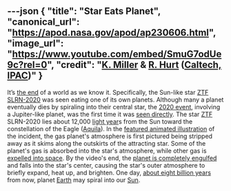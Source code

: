 ---json
{
  "title": "Star Eats Planet",
  "canonical_url": "https://apod.nasa.gov/apod/ap230606.html",
  "image_url": "https://www.youtube.com/embed/SmuG7odUe9c?rel=0",
  "credit": "[K. Miller](https://www.ipac.caltech.edu/staff/keith-miller) & [R. Hurt](https://www.ipac.caltech.edu/science/staff/robert-hurt) ([Caltech, IPAC](https://www.ipac.caltech.edu/))"
}
---

It’s [the end](https://youtu.be/8OyBtMPqpNY?t=48) of a world as we know it. Specifically, the Sun-like star [ZTF SLRN-2020](https://www.caltech.edu/about/news/star-eats-planet-brightens-dramatically) was seen eating one of its own planets. Although many a planet eventually dies by spiraling into their central star, the [2020 event](https://www.nature.com/articles/s41586-023-05842-x), involving a Jupiter-like planet, was the first time it was [seen directly](https://www.nasa.gov/feature/jpl/caught-in-the-act-astronomers-detect-a-star-devouring-a-planet). The star [ZTF](https://en.wikipedia.org/wiki/Zwicky_Transient_Facility) SLRN-2020 lies about 12,000 [light year](https://spaceplace.nasa.gov/light-year/en/)s from the Sun toward the constellation of the Eagle ([Aquila](https://en.wikipedia.org/wiki/Aquila_(constellation))). In the [featured animated illustration](https://caltech.app.box.com/v/ZTF-NEOWISE-STAR-PLANET) of the incident, the gas planet's atmosphere is first pictured being stripped away as it skims along the outskirts of the attracting star. Some of the planet's gas is absorbed into the star's atmosphere, while other gas is [expelled into space](https://apod.nasa.gov/apod/ap210427.html). By the video's end, the [planet is completely engulfed](https://live.staticflickr.com/5613/15634745431_af629b9374.jpg) and falls into the star's center, causing the star's outer atmosphere to briefly expand, heat up, and brighten. One day, [about eight billion years](https://ui.adsabs.harvard.edu/abs/2008MNRAS.386..155S/abstract) from now, planet [Earth](https://apod.nasa.gov/apod/ap220206.html) may spiral into our [Sun](https://solarsystem.nasa.gov/solar-system/sun/overview/).
